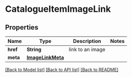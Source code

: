# CatalogueItemImageLink

## Properties
Name | Type | Description | Notes
------------ | ------------- | ------------- | -------------
**href** | **String** | link to an image | 
**meta** | [**ImageLinkMeta**](ImageLinkMeta.md) |  | 

[[Back to Model list]](../README.md#documentation-for-models) [[Back to API list]](../README.md#documentation-for-api-endpoints) [[Back to README]](../README.md)



